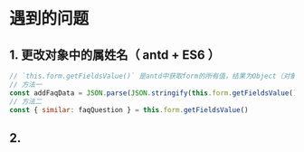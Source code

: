 # 遇到的问题
## 1. 更改对象中的属姓名（ antd + ES6 ）
```javascript
// `this.form.getFieldsValue()` 是antd中获取form的所有值，结果为Object（对象）
// 方法一
const addFaqData = JSON.parse(JSON.stringify(this.form.getFieldsValue()).replace(/similar/g, 'faqQuestion'))
// 方法二
const { similar: faqQuestion } = this.form.getFieldsValue()
```

## 2.